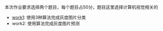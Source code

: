 本次作业要求选择两个题目，每个题目占50分，题目这里选择计算机视觉相关的

- [work1](./work1.ipynb): 使用3种算法完成灰度图片分类
- work2: 使用算法完成灰度图片预测
